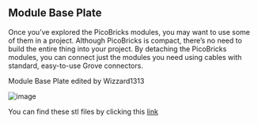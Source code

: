 ## Module Base Plate

Once you’ve explored the PicoBricks modules, you may want to use some of them in a project. Although PicoBricks is compact, there’s no need to build the entire thing into your project. By detaching the PicoBricks modules, you can connect just the modules you need using cables with standard, easy-to-use Grove connectors.

Module Base Plate edited by Wizzard1313

![image](https://user-images.githubusercontent.com/111511331/200325040-60756e53-c913-4a60-a0a0-31271e81dd16.png)

You can find these stl files by clicking this [link](https://www.printables.com/model/310823-pico-bricks)
